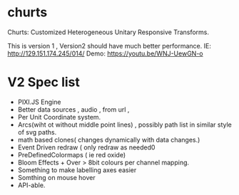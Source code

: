# churts
Churts: Customized Heterogeneous Unitary Responsive Transforms.

This is version 1 , Version2 should have much better performance. 
IE: http://129.151.174.245/014/
Demo: https://youtu.be/WNJ-UewGN-o


# V2 Spec list 
* PIXI.JS Engine 
* Better data sources  , audio , from url , 
* Per Unit Coordinate system. 
* Arcs(wiht ot without middle point lines) , possibly path list in similar style of svg paths. 
* math based clones( changes dynamically with data changes.) 
* Event Driven redraw ( only redraw as needed0 
* PreDefinedColormaps ( ie red oxide)
* Bloom Effects + Over > 8bit colours per channel mapping.  
* Something to make labelling axes easier
* Somthing on mouse hover 
* API-able.
